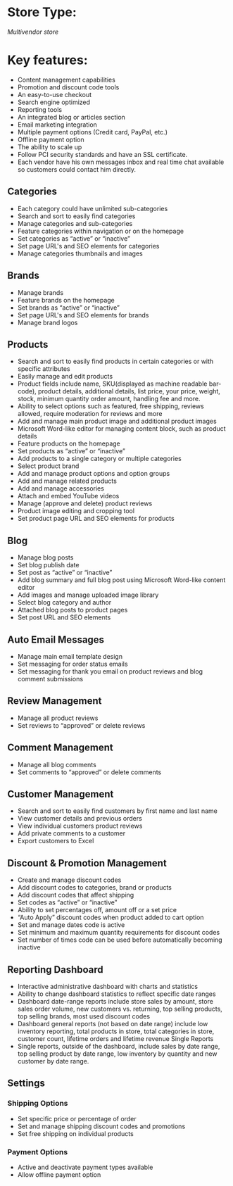 # Store Type: 
*Multivendor store*

# Key features:

*	Content management capabilities
*	Promotion and discount code tools
*	An easy-to-use checkout
*	Search engine optimized
*	Reporting tools
*	An integrated blog or articles section
*	Email marketing integration
*	Multiple payment options (Credit card, PayPal, etc.)
*   Offline payment option
*	The ability to scale up
*	Follow PCI security standards and have an SSL certificate.
*	Each vendor have his own messages inbox and real time chat available so customers could contact him directly.

## Categories

*	Each category could have unlimited sub-categories
*   Search and sort to easily find categories
*	Manage categories and sub-categories
*	Feature categories within navigation or on the homepage
*	Set categories as “active” or “inactive”
*	Set page URL's and SEO elements for categories
*	Manage categories thumbnails and images

## Brands

*	Manage brands
*	Feature brands on the homepage
*	Set brands as “active” or “inactive”
*	Set page URL's and SEO elements for brands
*	Manage brand logos

## Products

*	Search and sort to easily find products in certain categories or with specific attributes
*	Easily manage and edit products
*	Product fields include name, SKU(displayed as machine readable bar-code), product details, additional details, list price, your price, weight, stock, minimum quantity order amount,  handling fee and more.
*	Ability to select options such as featured, free shipping, reviews allowed, require moderation for reviews and more
*	Add and manage main product image and additional product images
*	Microsoft Word-like editor for managing content block, such as product details
*	Feature products on the homepage
*	Set products as “active” or “inactive”
*	Add products to a single category or multiple categories
*	Select product brand
*	Add and manage product options and option groups
*	Add and manage related products
*	Add and manage accessories
*	Attach and embed YouTube videos
*	Manage (approve and delete) product reviews
*	Product image editing and cropping tool
*	Set product page URL and SEO elements for products

## Blog

*	Manage blog posts
*	Set blog publish date
*	Set post as “active” or “inactive”
*	Add blog summary and full blog post using Microsoft Word-like content editor
*	Add images and manage uploaded image library
*	Select blog category and author
*	Attached blog posts to product pages
*	Set post URL and SEO elements

## Auto Email Messages

*	Manage main email template design
*	Set messaging for order status emails
*	Set messaging for thank you email on product reviews and blog comment submissions

## Review Management

*	Manage all product reviews
*	Set reviews to “approved” or delete reviews

## Comment Management

*	Manage all blog comments
*	Set comments to “approved” or delete comments 

## Customer Management

*	Search and sort to easily find customers by first name and last name
*	View customer details and previous orders
*	View individual customers product reviews
*	Add private comments to a customer
*	Export customers to Excel

## Discount & Promotion Management

*	Create and manage discount codes
*	Add discount codes to categories, brand or products
*	Add discount codes that affect shipping
*	Set codes as “active” or “inactive”
*	Ability to set percentages off, amount off or a set price
*	“Auto Apply” discount codes when product added to cart option
*	Set and manage dates code is active
*	Set minimum and maximum quantity requirements for discount codes
*	Set number of times code can be used before automatically becoming inactive

## Reporting Dashboard

*	Interactive administrative dashboard with charts and statistics
*	Ability to change dashboard statistics to reflect specific date ranges
*	Dashboard date-range reports include store sales by amount, store sales order volume, new customers vs. returning, top selling products, top selling brands, most used discount codes
*	Dashboard general reports (not based on date range) include low inventory reporting, total products in store, total categories in store, customer count, lifetime orders and lifetime revenue
Single Reports
*	Single reports, outside of the dashboard, include sales by date range, top selling product by date range, low inventory by quantity and new customer by date range.

## Settings

### Shipping Options

*	Set specific price or percentage of order
*	Set and manage shipping discount codes and promotions
*	Set free shipping on individual products

### Payment Options

*	Active and deactivate payment types available
*	Allow offline payment option


